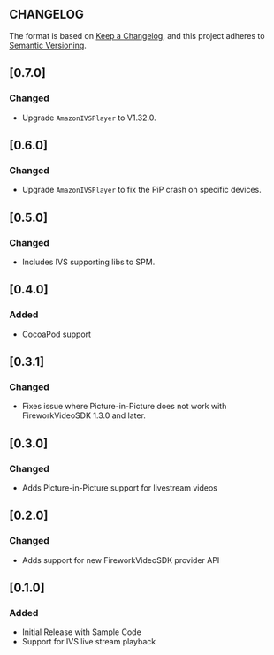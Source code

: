 ## CHANGELOG

The format is based on [Keep a Changelog](https://keepachangelog.com/en/1.0.0/),
and this project adheres to [Semantic Versioning](https://semver.org/spec/v2.0.0.html).

## [0.7.0]

### Changed

- Upgrade `AmazonIVSPlayer` to V1.32.0.

## [0.6.0]

### Changed

- Upgrade `AmazonIVSPlayer` to fix the PiP crash on specific devices.

## [0.5.0]

### Changed

- Includes IVS supporting libs to SPM.

## [0.4.0]

### Added

- CocoaPod support

## [0.3.1]

### Changed

- Fixes issue where Picture-in-Picture does not work with FireworkVideoSDK 1.3.0 and later.

## [0.3.0]

### Changed

- Adds Picture-in-Picture support for livestream videos

## [0.2.0]

### Changed

- Adds support for new FireworkVideoSDK provider API

## [0.1.0]

### Added

- Initial Release with Sample Code
- Support for IVS live stream playback
